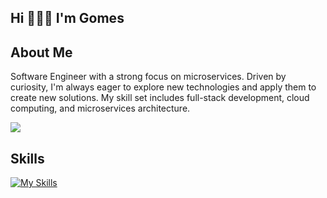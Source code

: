 <h2 align="left">Hi 🧑🏻‍💻 I'm Gomes</h2>
<h2>About Me</h2>
           
<p>
  Software Engineer with a strong focus on microservices. Driven by curiosity, I'm always eager to explore new technologies and apply them to create new solutions. My skill set includes full-stack development, cloud computing, and microservices architecture.
</p>

<a href="https://github.com/gomes0499">
  <img align="center" src="https://github-readme-stats-ochre-six-49.vercel.app/api?username=gomes0499&show_icons=true&theme=react&count_private=true&include_all_commits=true" />
</a>

<h2>Skills</h2>

[![My Skills](https://skillicons.dev/icons?i=go,python,typescript,nextjs,react,reactnative,tailwind,aws,gcp,azure,docker,kubernetes,ansible,linux,postgres,mongodb,kafka,figma,githubactions,postman&perline=6)](https://skillicons.dev)

